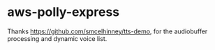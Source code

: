 # aws-polly-express

Thanks https://github.com/smcelhinney/tts-demo, for the audiobuffer processing and dynamic voice list.
